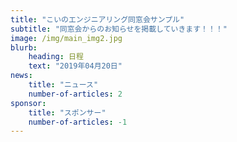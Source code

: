 ```yaml
---
title: "こいのエンジニアリング同窓会サンプル"
subtitle: "同窓会からのお知らせを掲載していきます！！！"
image: /img/main_img2.jpg
blurb:
    heading: 日程
    text: "2019年04月20日"
news:
    title: "ニュース"
    number-of-articles: 2
sponsor:
    title: "スポンサー"
    number-of-articles: -1
---
```


